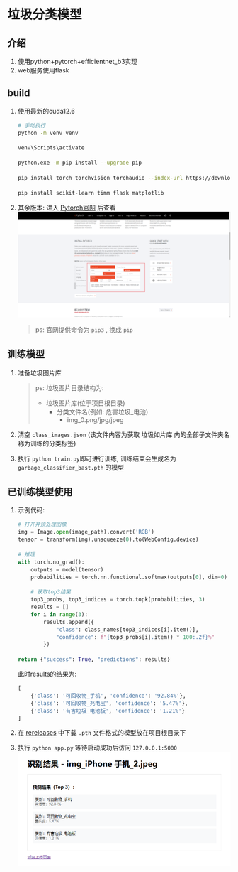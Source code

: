 # 垃圾分类模型

## 介绍

1. 使用python+pytorch+efficientnet_b3实现
2. web服务使用flask

## build

1. 使用最新的cuda12.6
    ```bash
    # 手动执行
    python -m venv venv
    
    venv\Scripts\activate
    
    python.exe -m pip install --upgrade pip
     
    pip install torch torchvision torchaudio --index-url https://download.pytorch.org/whl/cu126  ## 替换适合自己的版本
    
    pip install scikit-learn timm flask matplotlib
    ```
2. 其余版本: 进入 [Pytorch官网](https://pytorch.org/) 后查看
    ![img.png](./static/img.png)
    
    > ps: 官网提供命令为 `pip3` , 换成 `pip`


## 训练模型
1. 准备垃圾图片库
    > ps: 垃圾图片目录结构为: 
    >
    >  - 垃圾图片库(位于项目根目录)
    >    - 分类文件名(例如: 危害垃圾_电池)
    >      - img_0.png/jpg/jpeg

2. 清空 `class_images.json` (该文件内容为获取 垃圾如片库 内的全部子文件夹名称为训练的分类标签)

3. 执行 `python train.py`即可进行训练, 训练结束会生成名为 `garbage_classifier_bast.pth` 的模型


## 已训练模型使用
1. 示例代码: 
    ```python
    # 打开并预处理图像
    img = Image.open(image_path).convert('RGB')
    tensor = transform(img).unsqueeze(0).to(WebConfig.device)
    
    # 推理
    with torch.no_grad():
        outputs = model(tensor)
        probabilities = torch.nn.functional.softmax(outputs[0], dim=0)
    
        # 获取top3结果
        top3_probs, top3_indices = torch.topk(probabilities, 3)
        results = []
        for i in range(3):
            results.append({
                "class": class_names[top3_indices[i].item()],
                "confidence": f"{top3_probs[i].item() * 100:.2f}%"
            })
            
    return {"success": True, "predictions": results}
    ```
    
    此时results的结果为: 
    ```python
    [
        {'class': '可回收物_手机', 'confidence': '92.84%'}, 
        {'class': '可回收物_充电宝', 'confidence': '5.47%'}, 
        {'class': '有害垃圾_电池板', 'confidence': '1.21%'}
    ]
    ```

2. 在 [rereleases](https://github.com/MeverikC/Garbage-classification/releases) 中下载 `.pth` 文件格式的模型放在项目根目录下
3. 执行 `python app.py` 等待启动成功后访问 `127.0.0.1:5000` 
   ![image-20250216190515546](./static/image-20250216190515546.png)
